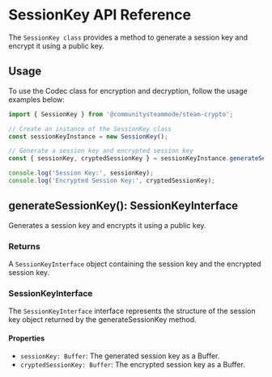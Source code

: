 # SessionKey API Reference

The ``SessionKey class`` provides a method to generate a session key and encrypt it using a public key.

## Usage

To use the Codec class for encryption and decryption, follow the usage examples below:

```ts
import { SessionKey } from '@communitysteammode/steam-crypto';

// Create an instance of the SessionKey class
const sessionKeyInstance = new SessionKey();

// Generate a session key and encrypted session key
const { sessionKey, cryptedSessionKey } = sessionKeyInstance.generateSessionKey();

console.log('Session Key:', sessionKey);
console.log('Encrypted Session Key:', cryptedSessionKey);
```

## generateSessionKey(): SessionKeyInterface

Generates a session key and encrypts it using a public key.

### Returns

A ``SessionKeyInterface`` object containing the session key and the encrypted session key.

### SessionKeyInterface

The ``SessionKeyInterface`` interface represents the structure of the session key object returned by the generateSessionKey method.

#### Properties

* ``sessionKey: Buffer``: The generated session key as a Buffer.
* ``cryptedSessionKey: Buffer``: The encrypted session key as a Buffer.
